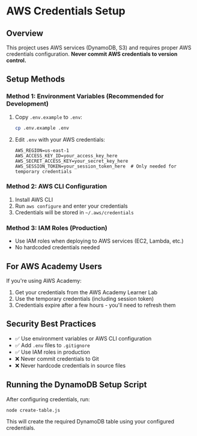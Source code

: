 # AWS Credentials Setup

## Overview
This project uses AWS services (DynamoDB, S3) and requires proper AWS credentials configuration. **Never commit AWS credentials to version control.**

## Setup Methods

### Method 1: Environment Variables (Recommended for Development)
1. Copy `.env.example` to `.env`:
   ```bash
   cp .env.example .env
   ```

2. Edit `.env` with your AWS credentials:
   ```
   AWS_REGION=us-east-1
   AWS_ACCESS_KEY_ID=your_access_key_here
   AWS_SECRET_ACCESS_KEY=your_secret_key_here
   AWS_SESSION_TOKEN=your_session_token_here  # Only needed for temporary credentials
   ```

### Method 2: AWS CLI Configuration
1. Install AWS CLI
2. Run `aws configure` and enter your credentials
3. Credentials will be stored in `~/.aws/credentials`

### Method 3: IAM Roles (Production)
- Use IAM roles when deploying to AWS services (EC2, Lambda, etc.)
- No hardcoded credentials needed

## For AWS Academy Users
If you're using AWS Academy:
1. Get your credentials from the AWS Academy Learner Lab
2. Use the temporary credentials (including session token)
3. Credentials expire after a few hours - you'll need to refresh them

## Security Best Practices
- ✅ Use environment variables or AWS CLI configuration
- ✅ Add `.env` files to `.gitignore`
- ✅ Use IAM roles in production
- ❌ Never commit credentials to Git
- ❌ Never hardcode credentials in source files

## Running the DynamoDB Setup Script
After configuring credentials, run:
```bash
node create-table.js
```

This will create the required DynamoDB table using your configured credentials.